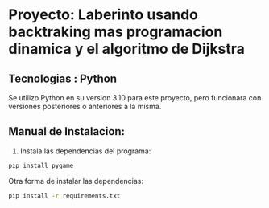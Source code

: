 # Proyecto: Laberinto usando backtraking mas programacion dinamica y el algoritmo de Dijkstra
## Tecnologias : Python

Se utilizo Python en su version 3.10 para este proyecto, pero funcionara con versiones posteriores o anteriores a la misma.

## Manual de Instalacion:

1. Instala las dependencias del programa:

```bash
pip install pygame
```

Otra forma de instalar las dependencias:

```bash
pip install -r requirements.txt
```
